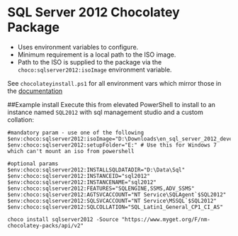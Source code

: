 # SQL Server 2012 Chocolatey Package
* Uses environment variables to configure.
* Minimum requirement is a local path to the ISO image.
* Path to the ISO is supplied to the package via the `choco:sqlserver2012:isoImage` environment variable.

See `chocolateyinstall.ps1` for all environment vars which mirror those in the [documentation](https://technet.microsoft.com/en-us/library/ms144259%28v=sql.110%29.aspx)

##Example install
Execute this from elevated PowerShell to install to an instance named `SQL2012` with sql management studio and a custom collation:

	#mandatory param - use one of the following
	$env:choco:sqlserver2012:isoImage="D:\Downloads\en_sql_server_2012_developer_edition_with_service_pack_3_x86_dvd_7286785.iso"
	$env:choco:sqlserver2012:setupFolder="E:" # Use this for Windows 7 which can't mount an iso from powershell 
	
	#optional params
	$env:choco:sqlserver2012:INSTALLSQLDATADIR="D:\Data\Sql"
	$env:choco:sqlserver2012:INSTANCEID="sql2012"
	$env:choco:sqlserver2012:INSTANCENAME="sql2012"
	$env:choco:sqlserver2012:FEATURES="SQLENGINE,SSMS,ADV_SSMS"
	$env:choco:sqlserver2012:AGTSVCACCOUNT="NT Service\SQLAgent`$SQL2012"
	$env:choco:sqlserver2012:SQLSVCACCOUNT="NT Service\MSSQL`$SQL2012"
	$env:choco:sqlserver2012:SQLCOLLATION="SQL_Latin1_General_CP1_CI_AS"

	choco install sqlserver2012 -Source "https://www.myget.org/F/nm-chocolatey-packs/api/v2"












